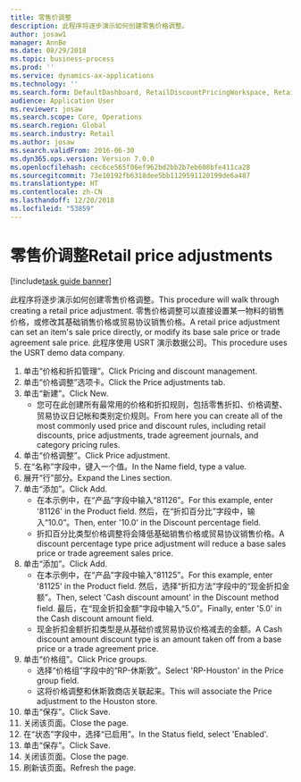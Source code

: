 ```yaml
---
title: 零售价调整
description: 此程序将逐步演示如何创建零售价格调整。
author: josaw1
manager: AnnBe
ms.date: 08/29/2018
ms.topic: business-process
ms.prod: ''
ms.service: dynamics-ax-applications
ms.technology: ''
ms.search.form: DefaultDashboard, RetailDiscountPricingWorkspace, RetailPeriodicDiscount, RetailDiscountPriceGroup
audience: Application User
ms.reviewer: josaw
ms.search.scope: Core, Operations
ms.search.region: Global
ms.search.industry: Retail
ms.author: josaw
ms.search.validFrom: 2016-06-30
ms.dyn365.ops.version: Version 7.0.0
ms.openlocfilehash: cec6ce565f06ef962bd2bb2b7eb608bfe411ca28
ms.sourcegitcommit: 73e10192fb6318dee5bb1129591120199de6a487
ms.translationtype: HT
ms.contentlocale: zh-CN
ms.lasthandoff: 12/20/2018
ms.locfileid: "53859"
---
```

# <a name="retail-price-adjustments"></a><span data-ttu-id="70605-103">零售价调整</span><span class="sxs-lookup"><span data-stu-id="70605-103">Retail price adjustments</span></span>

[!include[task guide banner](../includes/task-guide-banner.md)]

<span data-ttu-id="70605-104">此程序将逐步演示如何创建零售价格调整。</span><span class="sxs-lookup"><span data-stu-id="70605-104">This procedure will walk through creating a retail price adjustment.</span></span> <span data-ttu-id="70605-105">零售价格调整可以直接设置某一物料的销售价格，或修改其基础销售价格或贸易协议销售价格。</span><span class="sxs-lookup"><span data-stu-id="70605-105">A retail price adjustment can set an item's sale price directly, or modify its base sale price or trade agreement sale price.</span></span> <span data-ttu-id="70605-106">此程序使用 USRT 演示数据公司。</span><span class="sxs-lookup"><span data-stu-id="70605-106">This procedure uses the USRT demo data company.</span></span>

1. <span data-ttu-id="70605-107">单击“价格和折扣管理”。</span><span class="sxs-lookup"><span data-stu-id="70605-107">Click Pricing and discount management.</span></span>
2. <span data-ttu-id="70605-108">单击“价格调整”选项卡。</span><span class="sxs-lookup"><span data-stu-id="70605-108">Click the Price adjustments tab.</span></span>
3. <span data-ttu-id="70605-109">单击“新建”。</span><span class="sxs-lookup"><span data-stu-id="70605-109">Click New.</span></span>
    * <span data-ttu-id="70605-110">您可在此创建所有最常用的价格和折扣规则，包括零售折扣、价格调整、贸易协议日记帐和类别定价规则。</span><span class="sxs-lookup"><span data-stu-id="70605-110">From here you can create all of the most commonly used price and discount rules, including retail discounts, price adjustments, trade agreement journals, and category pricing rules.</span></span>  
4. <span data-ttu-id="70605-111">单击“价格调整”。</span><span class="sxs-lookup"><span data-stu-id="70605-111">Click Price adjustment.</span></span>
5. <span data-ttu-id="70605-112">在“名称”字段中，键入一个值。</span><span class="sxs-lookup"><span data-stu-id="70605-112">In the Name field, type a value.</span></span>
6. <span data-ttu-id="70605-113">展开“行”部分。</span><span class="sxs-lookup"><span data-stu-id="70605-113">Expand the Lines section.</span></span>
7. <span data-ttu-id="70605-114">单击“添加”。</span><span class="sxs-lookup"><span data-stu-id="70605-114">Click Add.</span></span>
    * <span data-ttu-id="70605-115">在本示例中，在“产品”字段中输入“81126”。</span><span class="sxs-lookup"><span data-stu-id="70605-115">For this example, enter '81126' in the Product field.</span></span>    <span data-ttu-id="70605-116">然后，在“折扣百分比”字段中，输入“10.0”。</span><span class="sxs-lookup"><span data-stu-id="70605-116">Then, enter '10.0' in the Discount percentage field.</span></span>  
    * <span data-ttu-id="70605-117">折扣百分比类型价格调整将会降低基础销售价格或贸易协议销售价格。</span><span class="sxs-lookup"><span data-stu-id="70605-117">A discount percentage type price adjustment will reduce a base sales price or trade agreement sales price.</span></span>  
8. <span data-ttu-id="70605-118">单击“添加”。</span><span class="sxs-lookup"><span data-stu-id="70605-118">Click Add.</span></span>
    * <span data-ttu-id="70605-119">在本示例中，在“产品”字段中输入“81125”。</span><span class="sxs-lookup"><span data-stu-id="70605-119">For this example, enter '81125' in the Product field.</span></span>    <span data-ttu-id="70605-120">然后，选择“折扣方法”字段中的“现金折扣金额”。</span><span class="sxs-lookup"><span data-stu-id="70605-120">Then, select 'Cash discount amount' in the Discount method field.</span></span>    <span data-ttu-id="70605-121">最后，在“现金折扣金额”字段中输入“5.0”。</span><span class="sxs-lookup"><span data-stu-id="70605-121">Finally, enter '5.0' in the Cash discount amount field.</span></span>  
    * <span data-ttu-id="70605-122">现金折扣金额折扣类型是从基础价或贸易协议价格减去的金额。</span><span class="sxs-lookup"><span data-stu-id="70605-122">A Cash discount amount discount type is an amount taken off from a base price or a trade agreement price.</span></span>  
9. <span data-ttu-id="70605-123">单击“价格组”。</span><span class="sxs-lookup"><span data-stu-id="70605-123">Click Price groups.</span></span>
    * <span data-ttu-id="70605-124">选择“价格组”字段中的“RP-休斯敦”。</span><span class="sxs-lookup"><span data-stu-id="70605-124">Select 'RP-Houston' in the Price group field.</span></span>  
    * <span data-ttu-id="70605-125">这将价格调整和休斯敦商店关联起来。</span><span class="sxs-lookup"><span data-stu-id="70605-125">This will associate the Price adjustment to the Houston store.</span></span>  
10. <span data-ttu-id="70605-126">单击“保存”。</span><span class="sxs-lookup"><span data-stu-id="70605-126">Click Save.</span></span>
11. <span data-ttu-id="70605-127">关闭该页面。</span><span class="sxs-lookup"><span data-stu-id="70605-127">Close the page.</span></span>
12. <span data-ttu-id="70605-128">在“状态”字段中，选择“已启用”。</span><span class="sxs-lookup"><span data-stu-id="70605-128">In the Status field, select 'Enabled'.</span></span>
13. <span data-ttu-id="70605-129">单击“保存”。</span><span class="sxs-lookup"><span data-stu-id="70605-129">Click Save.</span></span>
14. <span data-ttu-id="70605-130">关闭该页面。</span><span class="sxs-lookup"><span data-stu-id="70605-130">Close the page.</span></span>
15. <span data-ttu-id="70605-131">刷新该页面。</span><span class="sxs-lookup"><span data-stu-id="70605-131">Refresh the page.</span></span>

